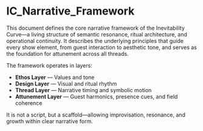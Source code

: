 # IC_Narrative_Framework

This document defines the core narrative framework of the Inevitability Curve—a living structure of semantic resonance, ritual architecture, and operational continuity. It describes the underlying principles that guide every show element, from guest interaction to aesthetic tone, and serves as the foundation for attunement across all threads.

The framework operates in layers:

- **Ethos Layer** — Values and tone
- **Design Layer** — Visual and ritual rhythm
- **Thread Layer** — Narrative timing and symbolic motion
- **Attunement Layer** — Guest harmonics, presence cues, and field coherence

It is not a script, but a scaffold—allowing improvisation, resonance, and growth within clear narrative form.
